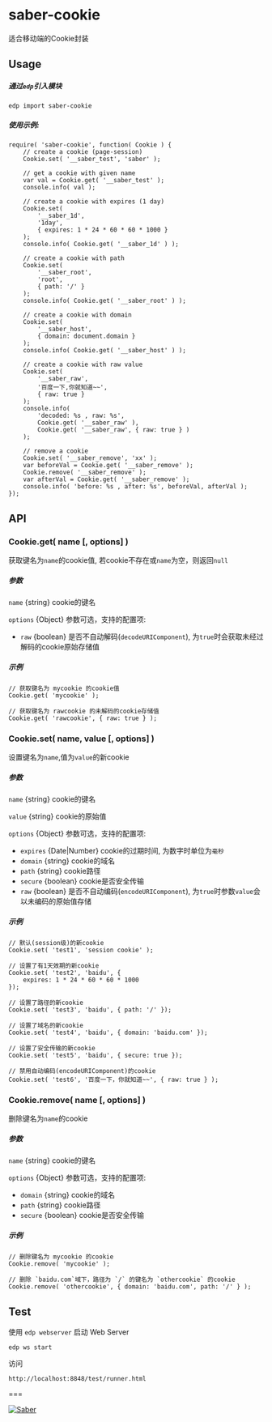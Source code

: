 # saber-cookie

适合移动端的Cookie封装



## Usage

##### 通过`edp`引入模块

	edp import saber-cookie

##### 使用示例:

    require( 'saber-cookie', function( Cookie ) {
    	// create a cookie (page-session)
    	Cookie.set( '__saber_test', 'saber' );
    	
    	// get a cookie with given name
    	var val = Cookie.get( '__saber_test' );
    	console.info( val );
    	
    	// create a cookie with expires (1 day)
    	Cookie.set(
    		'__saber_1d',
    		'1day',
    		{ expires: 1 * 24 * 60 * 60 * 1000 }
    	);
    	console.info( Cookie.get( '__saber_1d' ) );
    	
    	// create a cookie with path
    	Cookie.set(
    		'__saber_root',
    		'root',
    		{ path: '/' }
    	);
    	console.info( Cookie.get( '__saber_root' ) );
    	
    	// create a cookie with domain
    	Cookie.set(
    		'__saber_host',
    		{ domain: document.domain }
    	);
    	console.info( Cookie.get( '__saber_host' ) );
    	
    	// create a cookie with raw value
    	Cookie.set(
    		'__saber_raw',
    		'百度一下,你就知道~~',
    		{ raw: true }
    	);
    	console.info(
    		'decoded: %s , raw: %s',
    		Cookie.get( '__saber_raw' ),
    		Cookie.get( '__saber_raw', { raw: true } )
    	);
    	
    	// remove a cookie
    	Cookie.set( '__saber_remove', 'xx' );
    	var beforeVal = Cookie.get( '__saber_remove' );
    	Cookie.remove( '__saber_remove' );
    	var afterVal = Cookie.get( '__saber_remove' );
    	console.info( 'before: %s , after: %s', beforeVal, afterVal );
    });
    

## API

### Cookie.get( name [, options] )

获取键名为`name`的cookie值, 若cookie不存在或`name`为空，则返回`null`

##### 参数

`name` {string} cookie的键名

`options` {Object} 参数可选，支持的配置项:

* `raw` {boolean} 是否不自动解码(`decodeURIComponent`), 为`true`时会获取未经过解码的cookie原始存储值

##### 示例
	
	// 获取键名为 mycookie 的cookie值
	Cookie.get( 'mycookie' );
	
	// 获取键名为 rawcookie 的未解码的cookie存储值
	Cookie.get( 'rawcookie', { raw: true } );


### Cookie.set( name, value [, options] )

设置键名为`name`,值为`value`的新cookie

##### 参数

`name` {string} cookie的键名

`value` {string} cookie的原始值

`options` {Object} 参数可选，支持的配置项:

* `expires` {Date|Number} cookie的过期时间, 为数字时单位为`毫秒`
* `domain` {string} cookie的域名
* `path` {string} cookie路径
* `secure` {boolean} cookie是否安全传输
* `raw` {boolean} 是否不自动编码(`encodeURIComponent`), 为`true`时参数`value`会以未编码的原始值存储

##### 示例

	// 默认(session级)的新cookie
	Cookie.set( 'test1', 'session cookie' );
	
	// 设置了有1天效期的新cookie
	Cookie.set( 'test2', 'baidu', {
		expires: 1 * 24 * 60 * 60 * 1000
	});
	
	// 设置了路径的新cookie
	Cookie.set( 'test3', 'baidu', {	path: '/' });
	
	// 设置了域名的新cookie
	Cookie.set( 'test4', 'baidu', { domain: 'baidu.com' });
	
	// 设置了安全传输的新cookie
	Cookie.set( 'test5', 'baidu', { secure: true });
	
	// 禁用自动编码(encodeURIComponent)的cookie
	Cookie.set( 'test6', '百度一下，你就知道~~', { raw: true } );


### Cookie.remove( name [, options] )

删除键名为`name`的cookie

##### 参数

`name` {string} cookie的键名

`options` {Object} 参数可选，支持的配置项:

* `domain` {string} cookie的域名
* `path` {string} cookie路径
* `secure` {boolean} cookie是否安全传输

##### 示例
	
	// 删除键名为 mycookie 的cookie
	Cookie.remove( 'mycookie' );
	
	// 删除 `baidu.com`域下，路径为 `/` 的键名为 `othercookie` 的cookie
	Cookie.remove( 'othercookie', { domain: 'baidu.com', path: '/' } );

## Test

使用 `edp webserver` 启动 Web Server

    edp ws start

访问

	http://localhost:8848/test/runner.html

===

[![Saber](https://f.cloud.github.com/assets/157338/1485433/aeb5c72a-4714-11e3-87ae-7ef8ae66e605.png)](http://ecomfe.github.io/saber/)

